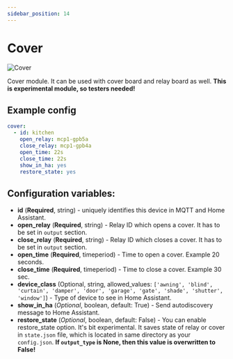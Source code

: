 ```yaml
---
sidebar_position: 14
---
```


# Cover

![Cover](/img/cover.png)

Cover module. It can be used with cover board and relay board as well.
**This is experimental module, so testers needed!**

## Example config

```yaml title="Example config"
cover:
  - id: kitchen
    open_relay: mcp1-gpb5a
    close_relay: mcp1-gpb4a
    open_time: 22s
    close_time: 22s
    show_in_ha: yes
    restore_state: yes
```

## Configuration variables:

- **id** (**Required**, string) - uniquely identifies this device in MQTT and Home Assistant.
- **open_relay** (**Required**, string) - Relay ID which opens a cover. It has to be set in `output` section.
- **close_relay** (**Required**, string) - Relay ID which closes a cover. It has to be set in `output` section.
- **open_time** (**Required**, timeperiod) - Time to open a cover. Example 20 seconds.
- **close_time** (**Required**, timeperiod) - Time to close a cover. Example 30 sec.
- **device_class** (Optional, string, allowed_values: `['awning', 'blind', 'curtain', 'damper', 'door', 'garage', 'gate', 'shade', 'shutter', 'window']`) - Type of device to see in Home Assistant.
- **show_in_ha** (_Optional_, boolean, default: True) - Send autodiscovery message to Home Assistant.
- **restore_state** (_Optional_, boolean, default: False) - You can enable restore_state option. It's bit experimental. It saves state of relay or cover in `state.json` file, which is located in same directory as your `config.json`. **If `output_type` is None, then this value is overwritten to False!**
